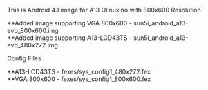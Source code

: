 This is Android 4.1 image for A13 Olinuxino with 800x600 Resolution

**Added image supporting VGA 800x600 - sun5i_android_a13-evb_800x600.img	
**Added image supporting A13-LCD43TS - sun5i_android_a13-evb_480x272.img
	
	
Config Files :	

**A13-LCD43TS - fexes/sys_config1_480x272.fex	
**VGA 800x600 - fexes/sys_config1_800x600.fex	


